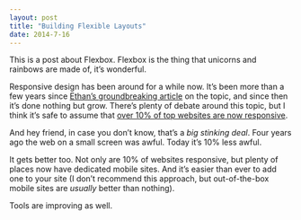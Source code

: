 ```yaml
---
layout: post
title: "Building Flexible Layouts"
date: 2014-7-16
---
```


This is a post about Flexbox. Flexbox is the thing that unicorns and rainbows are made of, it’s wonderful.

Responsive design has been around for a while now. It’s been more than a few years since [Ethan’s groundbreaking article](http://alistapart.com/article/responsive-web-design) on the topic, and since then it’s done nothing but grow. There’s plenty of debate around this topic, but I think it’s safe to assume that [over 10% of top websites are now responsive](http://www.guypo.com/mobile/roughly-1-in-8-websites-is-responsive/).

And hey friend, in case you don’t know, that’s a *big stinking deal*. Four years ago the web on a small screen was awful. Today it’s 10% less awful.

It gets better too. Not only are 10% of websites responsive, but plenty of places now have dedicated mobile sites. And it’s easier than ever to add one to your site (I don’t recommend this approach, but out-of-the-box mobile sites are *usually* better than nothing).

Tools are improving as well.